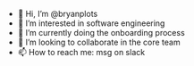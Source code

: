 - 👋 Hi, I’m @bryanplots
- 👀 I’m interested in software engineering
- 🌱 I’m currently doing the onboarding process
- 💞️ I’m looking to collaborate in the core team
- 📫 How to reach me: msg on slack

<!---
bryanplots/bryanplots is a ✨ special ✨ repository because its `README.md` (this file) appears on your GitHub profile.
You can click the Preview link to take a look at your changes.
--->
